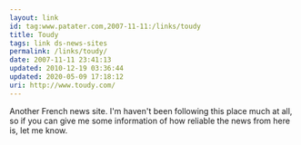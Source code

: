 ```yaml
---
layout: link
id: tag:www.patater.com,2007-11-11:/links/toudy
title: Toudy
tags: link ds-news-sites
permalink: /links/toudy/
date: 2007-11-11 23:41:13
updated: 2010-12-19 03:36:44
updated: 2020-05-09 17:18:12
uri: http://www.toudy.com/
---
```

Another French news site. I'm haven't been following this place much at all, so
if you can give me some information of how reliable the news from here is, let
me know.

